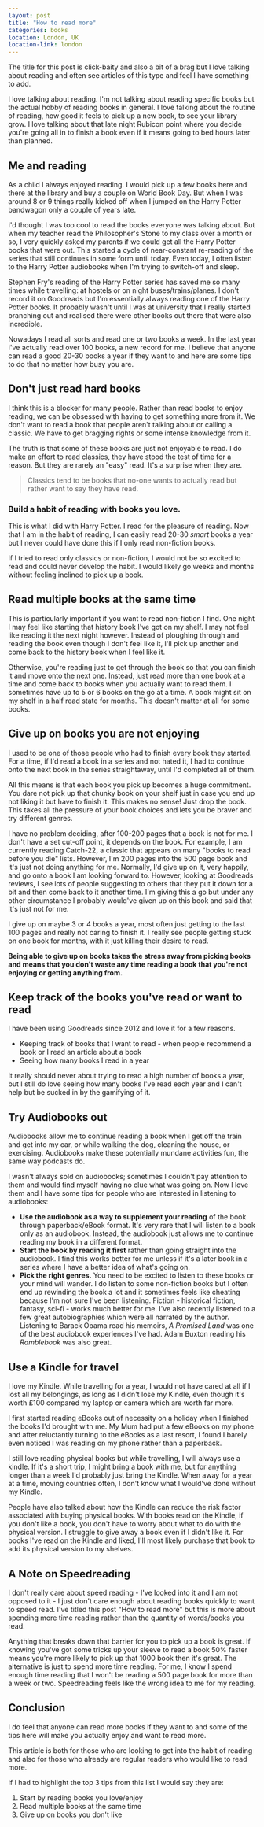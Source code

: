 ```yaml
---
layout: post
title: "How to read more"
categories: books
location: London, UK
location-link: london
---
```


The title for this post is click-baity and also a bit of a brag but I love talking about reading and often see articles of this type and feel I have something to add.

I love talking about reading. I'm not talking about reading specific books but the actual hobby of reading books in general. I love talking about the routine of reading, how good it feels to pick up a new book, to see your library grow. I love talking about that late night Rubicon point where you decide you're going all in to finish a book even if it means going to bed hours later than planned.

## Me and reading

As a child I always enjoyed reading. I would pick up a few books here and there at the library and buy a couple on World Book Day. But when I was around 8 or 9 things really kicked off when I jumped on the Harry Potter bandwagon only a couple of years late.

I'd thought I was too cool to read the books everyone was talking about. But when my teacher read the Philosopher's Stone to my class over a month or so, I very quickly asked my parents if we could get all the Harry Potter books that were out. This started a cycle of near-constant re-reading of the series that still continues in some form until today. Even today, I often listen to the Harry Potter audiobooks when I'm trying to switch-off and sleep.

Stephen Fry's reading of the Harry Potter series has saved me so many times while travelling: at hostels or on night buses/trains/planes. I don't record it on Goodreads but I'm essentially always reading one of the Harry Potter books. It probably wasn't until I was at university that I really started branching out and realised there were other books out there that were also incredible.

Nowadays I read all sorts and read one or two books a week. In the last year I've actually read over 100 books, a new record for me. I believe that anyone can read a good 20-30 books a year if they want to and here are some tips to do that no matter how busy you are.

## Don't just read hard books

I think this is a blocker for many people. Rather than read books to enjoy reading, we can be obsessed with having to get something more from it. We don't want to read a book that people aren't talking about or calling a classic. We have to get bragging rights or some intense knowledge from it.

The truth is that some of these books are just not enjoyable to read. I do make an effort to read classics, they have stood the test of time for a reason. But they are rarely an "easy" read. It's a surprise when they are.

> Classics tend to be books that no-one wants to actually read but rather want to say they have read.

### **Build a habit of reading with books you love.**

This is what I did with Harry Potter. I read for the pleasure of reading. Now that I am in the habit of reading, I can easily read 20-30 _smart_ books a year but I never could have done this if I only read non-fiction books.

If I tried to read only classics or non-fiction, I would not be so excited to read and could never develop the habit. I would likely go weeks and months without feeling inclined to pick up a book.

## Read multiple books at the same time

This is particularly important if you want to read non-fiction I find. One night I may feel like starting that history book I've got on my shelf. I may not feel like reading it the next night however. Instead of ploughing through and reading the book even though I don't feel like it, I'll pick up another and come back to the history book when I feel like it.

Otherwise, you're reading just to get through the book so that you can finish it and move onto the next one. Instead, just read more than one book at a time and come back to books when you actually want to read them. I sometimes have up to 5 or 6 books on the go at a time. A book might sit on my shelf in a half read state for months. This doesn't matter at all for some books.

## Give up on books you are not enjoying

I used to be one of those people who had to finish every book they started. For a time, if I'd read a book in a series and not hated it, I had to continue onto the next book in the series straightaway, until I'd completed all of them.

All this means is that each book you pick up becomes a huge commitment. You dare not pick up that chunky book on your shelf just in case you end up not liking it but have to finish it. This makes no sense! Just drop the book. This takes all the pressure of your book choices and lets you be braver and try different genres.

I have no problem deciding, after 100-200 pages that a book is not for me. I don't have a set cut-off point, it depends on the book. For example, I am currently reading Catch-22, a classic that appears on many "books to read before you die" lists. However, I'm 200 pages into the 500 page book and it's just not doing anything for me. Normally, I'd give up on it, very happily, and go onto a book I am looking forward to. However, looking at Goodreads reviews, I see lots of people suggesting to others that they put it down for a bit and then come back to it another time. I'm giving this a go but under any other circumstance I probably would've given up on this book and said that it's just not for me.

I give up on maybe 3 or 4 books a year, most often just getting to the last 100 pages and really not caring to finish it. I really see people getting stuck on one book for months, with it just killing their desire to read.

**Being able to give up on books takes the stress away from picking books and means that you don't waste any time reading a book that you're not enjoying or getting anything from.**

## Keep track of the books you've read or want to read

I have been using Goodreads since 2012 and love it for a few reasons.

- Keeping track of books that I want to read - when people recommend a book or I read an article about a book
- Seeing how many books I read in a year

It really should never about trying to read a high number of books a year, but I still do love seeing how many books I've read each year and I can't help but be sucked in by the gamifying of it.

## Try Audiobooks out

Audiobooks allow me to continue reading a book when I get off the train and get into my car, or while walking the dog, cleaning the house, or exercising. Audiobooks make these potentially mundane activities fun, the same way podcasts do.

I wasn't always sold on audiobooks; sometimes I couldn't pay attention to them and would find myself having no clue what was going on. Now I love them and I have some tips for people who are interested in listening to audiobooks:

- **Use the audiobook as a way to supplement your reading** of the book through paperback/eBook format. It's very rare that I will listen to a book only as an audiobook. Instead, the audiobook just allows me to continue reading my book in a different format.
- **Start the book by reading it first** rather than going straight into the audiobook. I find this works better for me unless if it's a later book in a series where I have a better idea of what's going on.
- **Pick the right genres.** You need to be excited to listen to these books or your mind will wander. I do listen to some non-fiction books but I often end up rewinding the book a lot and it sometimes feels like cheating because I'm not sure I've been listening. Fiction - historical fiction, fantasy, sci-fi - works much better for me. I've also recently listened to a few great autobiographies which were all narrated by the author. Listening to Barack Obama read his memoirs, _A Promised Land_ was one of the best audiobook experiences I've had. Adam Buxton reading his _Ramblebook_ was also great.

## Use a Kindle for travel

I love my Kindle. While travelling for a year, I would not have cared at all if I lost all my belongings, as long as I didn't lose my Kindle, even though it's worth £100 compared my laptop or camera which are worth far more.

I first started reading eBooks out of necessity on a holiday when I finished the books I'd brought with me. My Mum had put a few eBooks on my phone and after reluctantly turning to the eBooks as a last resort, I found I barely even noticed I was reading on my phone rather than a paperback.

I still love reading physical books but while travelling, I will always use a kindle. If it's a short trip, I might bring a book with me, but for anything longer than a week I'd probably just bring the Kindle. When away for a year at a time, moving countries often, I don't know what I would've done without my Kindle.

People have also talked about how the Kindle can reduce the risk factor associated with buying physical books. With books read on the Kindle, if you don't like a book, you don't have to worry about what to do with the physical version. I struggle to give away a book even if I didn't like it. For books I've read on the Kindle and liked, I'll most likely purchase that book to add its physical version to my shelves.

## A Note on Speedreading

I don't really care about speed reading - I've looked into it and I am not opposed to it - I just don't care enough about reading books quickly to want to speed read. I've titled this post "How to read more" but this is more about spending more time reading rather than the quantity of words/books you read.

Anything that breaks down that barrier for you to pick up a book is great. If knowing you've got some tricks up your sleeve to read a book 50% faster means you're more likely to pick up that 1000 book then it's great. The alternative is just to spend more time reading. For me, I know I spend enough time reading that I won't be reading a 500 page book for more than a week or two. Speedreading feels like the wrong idea to me for my reading.

## Conclusion

I do feel that anyone can read more books if they want to and some of the tips here will make you actually enjoy and want to read more.

This article is both for those who are looking to get into the habit of reading and also for those who already are regular readers who would like to read more.

If I had to highlight the top 3 tips from this list I would say they are:

1. Start by reading books you love/enjoy
2. Read multiple books at the same time
3. Give up on books you don't like
